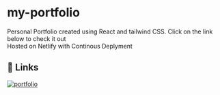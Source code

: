 # my-portfolio
 Personal Portfolio created using React and tailwind CSS. Click on the link below to check it out \
 Hosted on Netlify with Continous Deplyment

## 🔗 Links
[![portfolio](https://img.shields.io/badge/my_portfolio-000?style=for-the-badge&logo=ko-fi&logoColor=white)](https://brianmarcelpatrao.netlify.app)



